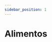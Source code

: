 ```yaml
---
sidebar_position: 1
---
```


# Alimentos


<!-- - [Laboratório de Biologia](laboratorio_de_biologia)
- [Laboratório de Computação Aplicada](laboratorio_de_computacao_aplicada)
- [Laboratório de Física](laboratorio_de_fisica)
- [Laboratório de Informatica A](laboratorio_de_informatica_a)
- [Laboratório de Informatica B](laboratorio_de_informatica_b)
- [Laboratório de Química](laboratorio_de_quimica)
- [Sala 3-1](sala_3-1)
- [Sala 5](sala_5) -->